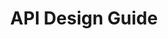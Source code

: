 ---
layout: guideline
title: API Design Guide
permalink: /design/guidelines/cisco-api-design-guide
data:
  items:
    - references:
        - name: 3.1 Security
          url: 'https://github.com/CiscoDevNet/api-design-guide#31-security'
        - name: 3.2 Authentication and Representation
          quote: 'The REST API MUST use OAuth2 implementation for user authentication and authorization, exclusively'
          url: 'https://github.com/CiscoDevNet/api-design-guide#32-authentication-and-authorization'
        - name: 3.6.8 Safe and Non-Safe Methods
          url: 'https://github.com/CiscoDevNet/api-design-guide#36-http-verbs'
      _embedded:
        topic:
          id: security
          name: Security
          description: Security concerns
          _links:
            self:
              href: /design/topics/security
            topicGuidelines:
              href: /design/topics/security/guidelines
      _links:
        topic:
          href: /design/topics/security
    - references:
        - name: 3.3 Representations
          quote: 3.3.3 A resource identifier labeled "url" MUST be present in all RESTful API resource representations
          url: 'https://github.com/CiscoDevNet/api-design-guide#33-representations'
      _embedded:
        topic:
          id: hypermedia
          name: Hypermedia
          description: How to use hypermedia
          _links:
            self:
              href: /design/topics/hypermedia
            topicGuidelines:
              href: /design/topics/hypermedia/guidelines
      _links:
        topic:
          href: /design/topics/hypermedia
    - references:
        - name: 3.3 Representations
          quote: 3.3.3 A resource identifier labeled "url" MUST be present in all RESTful API resource representations
          url: 'https://github.com/CiscoDevNet/api-design-guide#33-representations'
      _embedded:
        topic:
          id: hypermedia-read
          name: Hypermedia (read)
          description: How to use hypermedia to read data
          _links:
            self:
              href: /design/topics/hypermedia-read
            topicGuidelines:
              href: /design/topics/hypermedia-read/guidelines
      _links:
        topic:
          href: /design/topics/hypermedia-read
    - references:
        - name: 3.5.2 TrackingID Header
          url: 'https://github.com/CiscoDevNet/api-design-guide#352-trackingid-header'
      _embedded:
        topic:
          id: api-chaining
          name: API chaining
          description: How to chain API call in internal systems
          _links:
            self:
              href: /design/topics/api-chaining
            topicGuidelines:
              href: /design/topics/api-chaining/guidelines
      _links:
        topic:
          href: /design/topics/api-chaining
    - references:
        - name: 3.5.1 Standard Headers
          quote: 'ETag, If-Match, If-None-Match'
          url: 'https://github.com/CiscoDevNet/api-design-guide#351-standard-headers'
      _embedded:
        topic:
          id: http-caching
          name: Caching
          description: How to use and provide relevant caching informations
          _links:
            self:
              href: /design/topics/http-caching
            topicGuidelines:
              href: /design/topics/http-caching/guidelines
      _links:
        topic:
          href: /design/topics/http-caching
    - references:
        - name: 3.3 Representations
          url: 'https://github.com/CiscoDevNet/api-design-guide#33-representations'
        - name: 3.5.1 Standard Headers
          quote: 'Accept header, Content-Type header'
          url: 'https://github.com/CiscoDevNet/api-design-guide#351-standard-headers'
      _embedded:
        topic:
          id: http-content-negotiation
          name: Content negociation and media types
          description: 'How to describe your API data format and/or propose different formats (like json, yaml, xml atom, ...)'
          _links:
            self:
              href: /design/topics/http-content-negotiation
            topicGuidelines:
              href: /design/topics/http-content-negotiation/guidelines
      _links:
        topic:
          href: /design/topics/http-content-negotiation
    - references:
        - name: 3.5 HTTP Headers
          url: 'https://github.com/CiscoDevNet/api-design-guide#351-standard-headers'
        - name: 3.6.1 POST
          quote: Location header
          url: 'https://github.com/CiscoDevNet/api-design-guide#361-post'
      _embedded:
        topic:
          id: http-headers
          name: HTTP Headers
          description: How to use standard or custom HTTP headers
          _links:
            self:
              href: /design/topics/http-headers
            topicGuidelines:
              href: /design/topics/http-headers/guidelines
      _links:
        topic:
          href: /design/topics/http-headers
    - references:
        - name: 3.6 HTTP Verbs
          url: 'https://github.com/CiscoDevNet/api-design-guide#36-http-verbs'
        - name: REST Methods
          url: 'https://github.com/CiscoDevNet/api-design-guide/blob/master/principles.md#rest-methods'
      _embedded:
        topic:
          id: http-methods
          name: HTTP methods
          description: General information about HTTP methods usage
          _links:
            self:
              href: /design/topics/http-methods
            topicGuidelines:
              href: /design/topics/http-methods/guidelines
      _links:
        topic:
          href: /design/topics/http-methods
    - references:
        - name: 3.6.3 GET
          url: 'https://github.com/CiscoDevNet/api-design-guide#363-get'
      _embedded:
        topic:
          id: http-methods-get
          name: GET
          description: When to use HTTP method GET
          _links:
            self:
              href: /design/topics/http-methods-get
            topicGuidelines:
              href: /design/topics/http-methods-get/guidelines
      _links:
        topic:
          href: /design/topics/http-methods-get
    - references:
        - name: 3.6.1 POST
          url: 'https://github.com/CiscoDevNet/api-design-guide#361-post'
      _embedded:
        topic:
          id: http-methods-post
          name: POST
          description: When to use HTTP method POST
          _links:
            self:
              href: /design/topics/http-methods-post
            topicGuidelines:
              href: /design/topics/http-methods-post/guidelines
      _links:
        topic:
          href: /design/topics/http-methods-post
    - references:
        - name: 3.6.2 PUT
          url: 'https://github.com/CiscoDevNet/api-design-guide#362-put'
      _embedded:
        topic:
          id: http-methods-put
          name: PUT
          description: When to use HTTP method PUT
          _links:
            self:
              href: /design/topics/http-methods-put
            topicGuidelines:
              href: /design/topics/http-methods-put/guidelines
      _links:
        topic:
          href: /design/topics/http-methods-put
    - references:
        - name: 3.6.4 DELETE
          url: 'https://github.com/CiscoDevNet/api-design-guide#36-http-verbs'
      _embedded:
        topic:
          id: http-methods-delete
          name: DELETE
          description: When to use HTTP method DELETE
          _links:
            self:
              href: /design/topics/http-methods-delete
            topicGuidelines:
              href: /design/topics/http-methods-delete/guidelines
      _links:
        topic:
          href: /design/topics/http-methods-delete
    - references:
        - name: 3.6.5 PATCH
          url: 'https://github.com/CiscoDevNet/api-design-guide#36-http-verbs'
      _embedded:
        topic:
          id: http-methods-patch
          name: PATCH
          description: When to use HTTP method PATCH
          _links:
            self:
              href: /design/topics/http-methods-patch
            topicGuidelines:
              href: /design/topics/http-methods-patch/guidelines
      _links:
        topic:
          href: /design/topics/http-methods-patch
    - references:
        - name: 3.6.6 HEAD
          url: 'https://github.com/CiscoDevNet/api-design-guide#36-http-verbs'
      _embedded:
        topic:
          id: http-methods-head
          name: HEAD
          description: When to use HTTP method HEAD
          _links:
            self:
              href: /design/topics/http-methods-head
            topicGuidelines:
              href: /design/topics/http-methods-head/guidelines
      _links:
        topic:
          href: /design/topics/http-methods-head
    - references:
        - name: 3.6.7 OPTIONS
          url: 'https://github.com/CiscoDevNet/api-design-guide#36-http-verbs'
      _embedded:
        topic:
          id: http-methods-options
          name: OPTIONS
          description: When to use HTTP method OPTION
          _links:
            self:
              href: /design/topics/http-methods-options
            topicGuidelines:
              href: /design/topics/http-methods-options/guidelines
      _links:
        topic:
          href: /design/topics/http-methods-options
    - references:
        - name: 3.7 Alternative Forms
          url: 'https://github.com/CiscoDevNet/api-design-guide#37-alternative-forms'
      _embedded:
        topic:
          id: http-methods-alternative
          name: Alternatives when only GET and POST are allowed
          description: What to do when only possible HTTP methods are POST and GET
          _links:
            self:
              href: /design/topics/http-methods-alternative
            topicGuidelines:
              href: /design/topics/http-methods-alternative/guidelines
      _links:
        topic:
          href: /design/topics/http-methods-alternative
    - references:
        - name: 3.9 Status Codes
          url: 'https://github.com/CiscoDevNet/api-design-guide#39-status-codes'
      _embedded:
        topic:
          id: http-status
          name: HTTP Statuses
          description: General information about HTTP statuses usage
          _links:
            self:
              href: /design/topics/http-status
            topicGuidelines:
              href: /design/topics/http-status/guidelines
      _links:
        topic:
          href: /design/topics/http-status
    - references:
        - name: 3.9 Status Codes
          url: 'https://github.com/CiscoDevNet/api-design-guide#39-status-codes'
      _embedded:
        topic:
          id: http-status-standard-error
          name: Error format
          description: How to provide information about errors
          _links:
            self:
              href: /design/topics/http-status-standard-error
            topicGuidelines:
              href: /design/topics/http-status-standard-error/guidelines
      _links:
        topic:
          href: /design/topics/http-status-standard-error
    - references:
        - name: 3.9 Status Codes
          quote: 3.9.4 Documentation of response payloads MUST NOT reveal internal implementation details of the server.
          url: 'https://github.com/CiscoDevNet/api-design-guide#39-status-codes'
        - name: API Documentation
          document: null
          url: 'https://github.com/CiscoDevNet/api-design-guide/blob/master/principles.md#api-documentation'
      _embedded:
        topic:
          id: documentation
          name: Documentation
          description: How to produce and/or propose API documentation
          _links:
            self:
              href: /design/topics/documentation
            topicGuidelines:
              href: /design/topics/documentation/guidelines
      _links:
        topic:
          href: /design/topics/documentation
    - references:
        - name: 3 Guidelines
          quote: 'Reference Representation, Narrow Representation, Wide Representation'
          url: 'https://github.com/CiscoDevNet/api-design-guide#3-guidelines'
        - name: 3.3 Representations
          url: 'https://github.com/CiscoDevNet/api-design-guide#33-representations'
      _embedded:
        topic:
          id: resource
          name: Resource
          description: General informations about resources
          _links:
            self:
              href: /design/topics/resource
            topicGuidelines:
              href: /design/topics/resource/guidelines
      _links:
        topic:
          href: /design/topics/resource
    - references:
        - name: 3.4 URL Format
          url: 'https://github.com/CiscoDevNet/api-design-guide#34-url-format'
        - name: URL Paths
          document: REST API Design Principles
          url: 'https://github.com/CiscoDevNet/api-design-guide/blob/master/principles.md#url-paths'
      _embedded:
        topic:
          id: resource-url-format
          name: URL format
          description: How to design URLs
          _links:
            self:
              href: /design/topics/resource-url-format
            topicGuidelines:
              href: /design/topics/resource-url-format/guidelines
      _links:
        topic:
          href: /design/topics/resource-url-format
    - references:
        - name: 3.4.2 User Scoped Endpoints
          url: 'https://github.com/CiscoDevNet/api-design-guide#342-user-scoped-endpoints'
      _embedded:
        topic:
          id: resource-id-semantic
          name: ID with semantic
          description: Using meaningful ids (like `me`)
          _links:
            self:
              href: /design/topics/resource-id-semantic
            topicGuidelines:
              href: /design/topics/resource-id-semantic/guidelines
      _links:
        topic:
          href: /design/topics/resource-id-semantic
    - references:
        - name: 3.6.3 GET
          url: 'https://github.com/CiscoDevNet/api-design-guide#363-get'
      _embedded:
        topic:
          id: resource-retrieve
          name: Retrieve resource
          description: How to retrieve a resource
          _links:
            self:
              href: /design/topics/resource-retrieve
            topicGuidelines:
              href: /design/topics/resource-retrieve/guidelines
      _links:
        topic:
          href: /design/topics/resource-retrieve
    - references:
        - name: 3.6.3.6 Services MAY support partial retrieval of resource state
          quote: RFC-3986
          url: 'https://github.com/CiscoDevNet/api-design-guide#363-get'
      _embedded:
        topic:
          id: resource-retrieve-partial
          name: Retrieve resource partially
          description: How to retrieve partially a resource
          _links:
            self:
              href: /design/topics/resource-retrieve-partial
            topicGuidelines:
              href: /design/topics/resource-retrieve-partial/guidelines
      _links:
        topic:
          href: /design/topics/resource-retrieve-partial
    - references:
        - name: null
          quote: 'If a service supports the fields parameter, then a value of @reference, @narrow, or @wide SHOULD...'
          url: null
      _embedded:
        topic:
          id: resource-retrieve-dereference
          name: Dereference Relationships
          description: How to load a resource and its linked resources in one call
          _links:
            self:
              href: /design/topics/resource-retrieve-dereference
            topicGuidelines:
              href: /design/topics/resource-retrieve-dereference/guidelines
      _links:
        topic:
          href: /design/topics/resource-retrieve-dereference
    - references:
        - name: 3.6.1 POST
          url: 'https://github.com/CiscoDevNet/api-design-guide#361-post'
      _embedded:
        topic:
          id: resource-creation
          name: Create resource
          description: How to create resources
          _links:
            self:
              href: /design/topics/resource-creation
            topicGuidelines:
              href: /design/topics/resource-creation/guidelines
      _links:
        topic:
          href: /design/topics/resource-creation
    - references:
        - name: 3.6.2 PUT
          url: 'https://github.com/CiscoDevNet/api-design-guide#362-put'
      _embedded:
        topic:
          id: resource-creation-with-id
          name: Create resource with a specific ID
          description: How to create resource with a provided id
          _links:
            self:
              href: /design/topics/resource-creation-with-id
            topicGuidelines:
              href: /design/topics/resource-creation-with-id/guidelines
      _links:
        topic:
          href: /design/topics/resource-creation-with-id
    - references:
        - name: 3.6.2 PUT
          url: 'https://github.com/CiscoDevNet/api-design-guide#362-put'
      _embedded:
        topic:
          id: resource-replacement
          name: Replace resource
          description: How to replace (or update fully) a resource
          _links:
            self:
              href: /design/topics/resource-replacement
            topicGuidelines:
              href: /design/topics/resource-replacement/guidelines
      _links:
        topic:
          href: /design/topics/resource-replacement
    - references:
        - name: 3.6.2 PUT
          url: 'https://github.com/CiscoDevNet/api-design-guide#362-put'
        - name: 3.6.5 PATCH
          url: 'https://github.com/CiscoDevNet/api-design-guide#36-http-verbs'
      _embedded:
        topic:
          id: resource-update
          name: Update resource
          description: How to update a resource
          _links:
            self:
              href: /design/topics/resource-update
            topicGuidelines:
              href: /design/topics/resource-update/guidelines
      _links:
        topic:
          href: /design/topics/resource-update
    - references:
        - name: 3.6.5 PATCH
          url: 'https://github.com/CiscoDevNet/api-design-guide#36-http-verbs'
      _embedded:
        topic:
          id: resource-update-partial
          name: Update resource partially
          description: How to udate partially a resource
          _links:
            self:
              href: /design/topics/resource-update-partial
            topicGuidelines:
              href: /design/topics/resource-update-partial/guidelines
      _links:
        topic:
          href: /design/topics/resource-update-partial
    - references:
        - name: 3.6.4 DELETE
          url: 'https://github.com/CiscoDevNet/api-design-guide#36-http-verbs'
      _embedded:
        topic:
          id: resource-deletion
          name: Delete resource
          description: How to delete resources
          _links:
            self:
              href: /design/topics/resource-deletion
            topicGuidelines:
              href: /design/topics/resource-deletion/guidelines
      _links:
        topic:
          href: /design/topics/resource-deletion
    - references:
        - name: '3.11 Bulk, Batch, and Multi-Result Operations'
          url: 'https://github.com/CiscoDevNet/api-design-guide#311-bulk-batch-and-multi-result-operations'
      _embedded:
        topic:
          id: resource-multiple
          name: Batch Bulk
          description: How to handle batch/bulk processing/creation/update/... (e.g. handle multiple resources at conce)
          _links:
            self:
              href: /design/topics/resource-multiple
            topicGuidelines:
              href: /design/topics/resource-multiple/guidelines
      _links:
        topic:
          href: /design/topics/resource-multiple
    - references:
        - name: 3.8 Action Resources
          url: 'https://github.com/CiscoDevNet/api-design-guide#38-action-resources'
        - name: 3.6.1 POST
          url: 'https://github.com/CiscoDevNet/api-design-guide#361-post'
      _embedded:
        topic:
          id: resource-action
          name: Action resource
          description: How to use action resource (e.g. resources like /cancel or /approve)
          _links:
            self:
              href: /design/topics/resource-action
            topicGuidelines:
              href: /design/topics/resource-action/guidelines
      _links:
        topic:
          href: /design/topics/resource-action
    - references:
        - name: 3.6.3 GET
          url: 'https://github.com/CiscoDevNet/api-design-guide#363-get'
      _embedded:
        topic:
          id: collection
          name: Collection
          description: What is a collection (set) of resources
          _links:
            self:
              href: /design/topics/collection
            topicGuidelines:
              href: /design/topics/collection/guidelines
      _links:
        topic:
          href: /design/topics/collection
    - references:
        - name: 3.6.3 GET
          url: 'https://github.com/CiscoDevNet/api-design-guide#363-get'
      _embedded:
        topic:
          id: collection-pagination
          name: Pagination
          description: How to retrieve a range of resources in a collection
          _links:
            self:
              href: /design/topics/collection-pagination
            topicGuidelines:
              href: /design/topics/collection-pagination/guidelines
      _links:
        topic:
          href: /design/topics/collection-pagination
    - references:
        - name: 3.6.3 GET
          url: 'https://github.com/CiscoDevNet/api-design-guide#363-get'
      _embedded:
        topic:
          id: collection-filtering
          name: Filtering
          description: How to select some resources in a collection
          _links:
            self:
              href: /design/topics/collection-filtering
            topicGuidelines:
              href: /design/topics/collection-filtering/guidelines
      _links:
        topic:
          href: /design/topics/collection-filtering
    - references:
        - name: 3.3 Representations
          quote: '3.3.11 With regard to JSON representation property names, and URL query parameters, services SHOULD...'
          url: 'https://github.com/CiscoDevNet/api-design-guide#33-representations'
      _embedded:
        topic:
          id: naming
          name: Naming
          description: How to name things
          _links:
            self:
              href: /design/topics/naming
            topicGuidelines:
              href: /design/topics/naming/guidelines
      _links:
        topic:
          href: /design/topics/naming
    - references:
        - name: 3.3 Representations
          url: 'https://github.com/CiscoDevNet/api-design-guide#33-representations'
        - name: URL Paths
          document: REST API Design Principles
          url: 'https://github.com/CiscoDevNet/api-design-guide/blob/master/principles.md#url-paths'
      _embedded:
        topic:
          id: naming-case
          name: Case
          description: 'Which case (lowercase, camelCase, ...) to use and when'
          _links:
            self:
              href: /design/topics/naming-case
            topicGuidelines:
              href: /design/topics/naming-case/guidelines
      _links:
        topic:
          href: /design/topics/naming-case
    - references:
        - name: 3.3 Representations
          quote: ... prefer the native JSON boolean type ...
          url: 'https://github.com/CiscoDevNet/api-design-guide#33-representations'
      _embedded:
        topic:
          id: data-format
          name: Data format
          description: which data format use
          _links:
            self:
              href: /design/topics/data-format
            topicGuidelines:
              href: /design/topics/data-format/guidelines
      _links:
        topic:
          href: /design/topics/data-format
    - references:
        - name: 3.3 Representations
          quote: RFC-3339
          url: 'https://github.com/CiscoDevNet/api-design-guide#33-representations'
      _embedded:
        topic:
          id: data-format-date-time
          name: Date and Time
          description: How to deal with date and time data
          _links:
            self:
              href: /design/topics/data-format-date-time
            topicGuidelines:
              href: /design/topics/data-format-date-time/guidelines
      _links:
        topic:
          href: /design/topics/data-format-date-time
    - references:
        - name: JSON Attributes
          url: 'https://github.com/CiscoDevNet/api-design-guide/blob/master/principles.md#json-attributes'
      _embedded:
        topic:
          id: data-format-null
          name: Null data
          description: How to deal with null data
          _links:
            self:
              href: /design/topics/data-format-null
            topicGuidelines:
              href: /design/topics/data-format-null/guidelines
      _links:
        topic:
          href: /design/topics/data-format-null
    - references:
        - name: '*3.6.4.3 *The POST verb MAY be used to reverse the soft-delete of a resource, using an undelete parameter'
          url: 'https://github.com/CiscoDevNet/api-design-guide#36-http-verbs'
      _embedded:
        topic:
          id: undo
          name: Undo
          description: How to undo things
          _links:
            self:
              href: /design/topics/undo
            topicGuidelines:
              href: /design/topics/undo/guidelines
      _links:
        topic:
          href: /design/topics/undo
    - references:
        - name: 3.13 Versioning
          url: 'https://github.com/CiscoDevNet/api-design-guide#313-versioning'
      _embedded:
        topic:
          id: versioning
          name: Versionning
          description: How to handle API versionning
          _links:
            self:
              href: /design/topics/versioning
            topicGuidelines:
              href: /design/topics/versioning/guidelines
      _links:
        topic:
          href: /design/topics/versioning
  _embedded:
    guideline:
      id: cisco-api-design-guide
      title: API Design Guide
      type: github
      url: 'https://github.com/CiscoDevNet/api-design-guide'
      company: Cisco
      companyLogoUrl: /media/logos/cisco.png
      companyUrl: 'http://developer.cisco.com/'
      date: 2015-08-21T00:00:00.000Z
      reviewDate: 2016-08-18T00:00:00.000Z
      _links:
        self:
          href: /design/guidelines/cisco-api-design-guide
        guidelineTopics:
          href: /design/guidelines/cisco-api-design-guide/topics
  _links:
    self:
      href: /design/guidelines/cisco-api-design-guide/topics
    guideline:
      href: /design/guidelines/cisco-api-design-guide
---